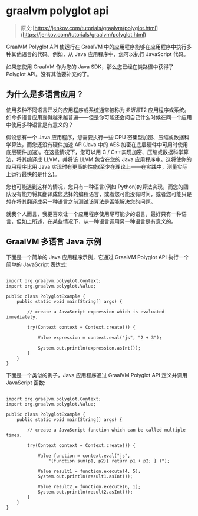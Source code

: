 # graalvm polyglot api

> 原文:[https://jenkov.com/tutorials/graalvm/polyglot.html](https://jenkov.com/tutorials/graalvm/polyglot.html)

GraalVM Polyglot API 使运行在 GraalVM 中的应用程序能够在应用程序中执行多种其他语言的代码。例如，从 Java 应用程序中，您可以执行 JavaScript 代码。

如果您使用 GraalVM 作为您的 Java SDK，那么您已经在类路径中获得了 Polyglot API。没有其他要补充的了。

## 为什么是多语言应用？

使用多种不同语言开发的应用程序或系统通常被称为*多语言*T2 应用程序或系统。如今多语言应用变得越来越普遍——但是你可能还会问自己什么时候在同一个应用中使用多种语言是有意义的？

假设您有一个 Java 应用程序，您需要执行一些 CPU 密集型加密、压缩或数据科学算法，而您还没有硬件加速 API(Java 中的 AES 加密在底层硬件中可用时使用底层硬件加速)。在这些情况下，您可以用 C / C++实现加密、压缩或数据科学算法，将其编译成 LLVM，并将该 LLVM 包含在您的 Java 应用程序中。这将使你的应用程序比用 Java 实现时有更高的性能(至少在理论上——在实践中，测量实际上运行最快的是什么)。

您也可能遇到这样的情况，您只有一种语言(例如 Python)的算法实现，而您的团队没有能力将其翻译成您选择的编程语言，或者您可能没有时间，或者您可能只是想在将其翻译成另一种语言之前测试该算法是否能解决您的问题。

就我个人而言，我更喜欢让一个应用程序使用尽可能少的语言，最好只有一种语言，但如上所述，在某些情况下，从一种语言调用另一种语言是有意义的。

## GraalVM 多语言 Java 示例

下面是一个简单的 Java 应用程序示例，它通过 GraalVM Polyglot API 执行一个简单的 JavaScript 表达式:

```

import org.graalvm.polyglot.Context;
import org.graalvm.polyglot.Value;

public class PolyglotExample {
    public static void main(String[] args) {

        // create a JavaScript expression which is evaluated immediately.

        try(Context context = Context.create()) {

            Value expression = context.eval("js", "2 + 3");

            System.out.println(expression.asInt());
        }
    }
}

```

下面是一个类似的例子，Java 应用程序通过 GraalVM Polyglot API 定义并调用 JavaScript 函数:

```

import org.graalvm.polyglot.Context;
import org.graalvm.polyglot.Value;

public class PolyglotExample {
    public static void main(String[] args) {

        // create a JavaScript function which can be called multiple times.

        try(Context context = Context.create()) {

            Value function = context.eval("js",
                "(function sum(p1, p2){ return p1 + p2; } )");

            Value result1 = function.execute(4, 5);
            System.out.println(result1.asInt());

            Value result2 = function.execute(6, 1);
            System.out.println(result2.asInt());
        }
    }
}

```